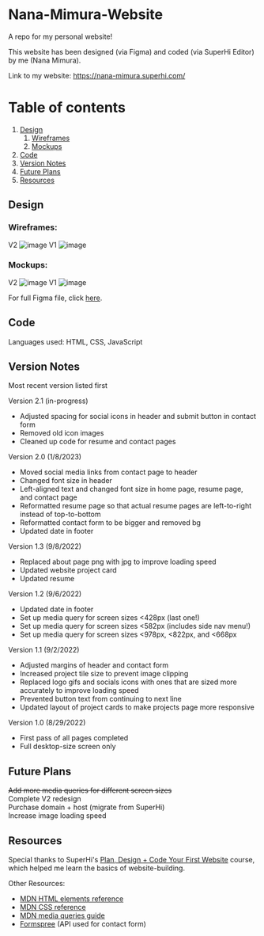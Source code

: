 # Nana-Mimura-Website
A repo for my personal website!

This website has been designed (via Figma) and coded (via SuperHi Editor) by me (Nana Mimura).

Link to my website: https://nana-mimura.superhi.com/

# Table of contents
1. [Design](#design)
   1. [Wireframes](#wireframes)
   2. [Mockups](#mockups)
2. [Code](#code)
3. [Version Notes](#version-notes)
4. [Future Plans](#future-plans)
5. [Resources](#resources)

## Design
### Wireframes:
V2
![image](https://user-images.githubusercontent.com/35053487/211252241-1e625faa-a6ea-4331-9df4-e276bb2aa273.png)
V1
![image](https://user-images.githubusercontent.com/35053487/187111562-0f6c5eb1-0a89-4ead-94e8-d6459ee76874.png)

### Mockups:
V2
![image](https://user-images.githubusercontent.com/35053487/211251894-cbdf145c-8834-4f5e-88e8-0970fa9e2988.png)
V1
![image](https://user-images.githubusercontent.com/35053487/187113843-92848c7f-b1da-44d1-aec9-89be83d69ec0.png)

For full Figma file, click [here](https://www.figma.com/file/xVuzropjUN1O7zcc9IRnfi/nana-mimura).

## Code
Languages used: HTML, CSS, JavaScript

## Version Notes
Most recent version listed first

Version 2.1 (in-progress)
- Adjusted spacing for social icons in header and submit button in contact form
- Removed old icon images
- Cleaned up code for resume and contact pages

Version 2.0 (1/8/2023)
- Moved social media links from contact page to header
- Changed font size in header
- Left-aligned text and changed font size in home page, resume page, and contact page
- Reformatted resume page so that actual resume pages are left-to-right instead of top-to-bottom
- Reformatted contact form to be bigger and removed bg
- Updated date in footer

Version 1.3 (9/8/2022)
- Replaced about page png with jpg to improve loading speed
- Updated website project card
- Updated resume

Version 1.2 (9/6/2022)
- Updated date in footer
- Set up media query for screen sizes <428px (last one!)
- Set up media query for screen sizes <582px (includes side nav menu!)
- Set up media query for screen sizes <978px, <822px, and <668px

Version 1.1 (9/2/2022)
- Adjusted margins of header and contact form
- Increased project tile size to prevent image clipping
- Replaced logo gifs and socials icons with ones that are sized more accurately to improve loading speed
- Prevented button text from continuing to next line
- Updated layout of project cards to make projects page more responsive

Version 1.0 (8/29/2022)
- First pass of all pages completed
- Full desktop-size screen only

## Future Plans
~~Add more media queries for different screen sizes~~
<br>
Complete V2 redesign
<br>
Purchase domain + host (migrate from SuperHi)
<br>
Increase image loading speed

## Resources
Special thanks to SuperHi's [Plan, Design + Code Your First Website](https://student.superhi.com/plan-design-code) course, which helped me learn the basics of website-building.

Other Resources:
- [MDN HTML elements reference](https://developer.mozilla.org/en-US/docs/Web/HTML/Element)
- [MDN CSS reference](https://developer.mozilla.org/en-US/docs/Web/CSS/Reference)
- [MDN media queries guide](https://developer.mozilla.org/en-US/docs/Learn/CSS/CSS_layout/Media_queries)
- [Formspree](https://formspree.io/) (API used for contact form)
